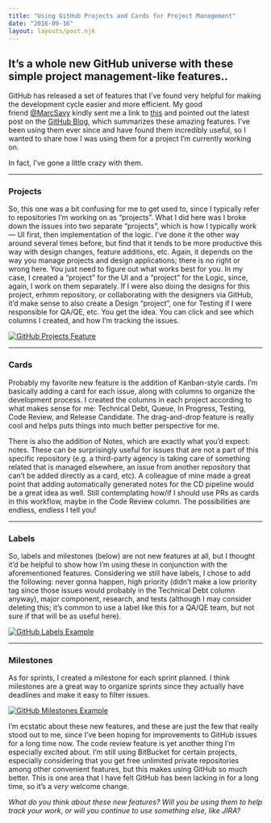 ```yaml
---
title: "Using GitHub Projects and Cards for Project Management"
date: "2016-09-16"
layout: layouts/post.njk
---
```


## It’s a whole new GitHub universe with these simple project management-like features..

GitHub has released a set of features that I’ve found very helpful for making the development cycle easier and more efficient. My good friend [@MarcSavy](http://www.rhymewithgravy.com/) kindly sent me a link to [this](https://www.github.com/universe-2016) and pointed out the latest post on the [GitHub Blog](https://www.github.com/blog), which summarizes these amazing features. I’ve been using them ever since and have found them incredibly useful, so I wanted to share how I was using them for a project I’m currently working on.

In fact, I’ve gone a little crazy with them.

* * *

### Projects

So, this one was a bit confusing for me to get used to, since I typically refer to repositories I’m working on as “projects”. What I did here was I broke down the issues into two separate “projects”, which is how I typically work — UI first, then implementation of the logic. I’ve done it the other way around several times before, but find that it tends to be more productive this way with design changes, feature additions, etc. Again, it depends on the way you manage projects and design applications; there is no right or wrong here. You just need to figure out what works best for you. In my case, I created a “project” for the UI and a “project” for the Logic, since, again, I work on them separately. If I were also doing the designs for this project, erhmm repository, or collaborating with the designers via GitHub, it’d make sense to also create a Design “project”, one for Testing if I were responsible for QA/QE, etc. You get the idea. You can click and see which columns I created, and how I’m tracking the issues.

[![GitHub Projects Feature](https://i0.wp.com/www.nerdycode.com/wp-content/uploads/2016/09/Screenshot-2016-09-15-09.36.50-1024x431.png?fit=686%2C289)](https://github.com/hawtio/hawtio-ipaas/projects)

* * *

### Cards

Probably my favorite new feature is the addition of Kanban-style cards. I’m basically adding a card for each issue, along with columns to organize the development process. I created the columns in each project according to what makes sense for me: Technical Debt, Queue, In Progress, Testing, Code Review, and Release Candidate. The drag-and-drop feature is really cool and helps puts things into much better perspective for me.

There is also the addition of Notes, which are exactly what you’d expect: notes. These can be surprisingly useful for issues that are not a part of this specific repository (e.g. a third-party agency is taking care of something related that is managed elsewhere, an issue from another repository that can’t be added directly as a card, etc). A colleague of mine made a great point that adding automatically generated notes for the CD pipeline would be a great idea as well. Still contemplating how/if I should use PRs as cards in this workflow, maybe in the Code Review column. The possibilities are endless, endless I tell you!

* * *

### Labels

So, labels and milestones (below) are not new features at all, but I thought it’d be helpful to show how I’m using these in conjunction with the aforementioned features. Considering we still have labels, I chose to add the following: never gonna happen, high priority (didn’t make a low priority tag since those issues would probably in the Technical Debt column anyway), major component, research, and tests (although I may consider deleting this; it’s common to use a label like this for a QA/QE team, but not sure if that will be as useful here).

[![GitHub Labels Example](https://i0.wp.com/www.nerdycode.com/wp-content/uploads/2016/09/Screenshot-2016-09-15-09.39.21-2-1024x646.png?fit=686%2C433)](https://github.com/hawtio/hawtio-ipaas/labels)

* * *

### Milestones

As for sprints, I created a milestone for each sprint planned. I think milestones are a great way to organize sprints since they actually have deadlines and make it easy to filter issues.

[![GitHub Milestones Example](https://i0.wp.com/www.nerdycode.com/wp-content/uploads/2016/09/Screenshot-2016-09-15-09.39.41-1024x316.png?fit=686%2C212)](https://github.com/hawtio/hawtio-ipaas/milestones)

I’m ecstatic about these new features, and these are just the few that really stood out to me, since I’ve been hoping for improvements to GitHub issues for a long time now. The code review feature is yet another thing I’m especially excited about. I’m still using BitBucket for certain projects, especially considering that you get free unlimited private repositories among other convenient features, but this makes using GitHub so much better. This is one area that I have felt GitHub has been lacking in for a long time, so it’s a _very_ welcome change.

_What do you think about these new features? Will you be using them to help track your work, or will you continue to use something else, like JIRA?_
